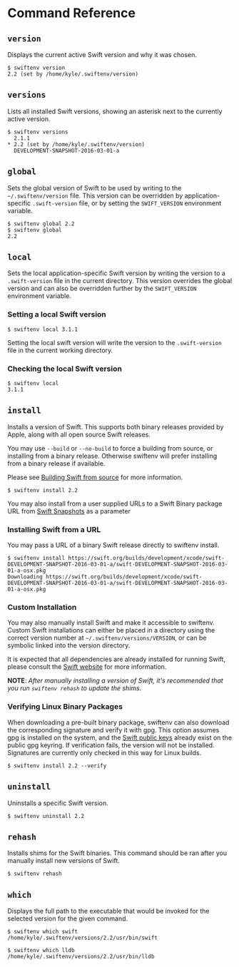 # Command Reference

## `version`

Displays the current active Swift version and why it was chosen.

```shell
$ swiftenv version
2.2 (set by /home/kyle/.swiftenv/version)
```

## `versions`

Lists all installed Swift versions, showing an asterisk next to the currently
active version.

```shell
$ swiftenv versions
  2.1.1
* 2.2 (set by /home/kyle/.swiftenv/version)
  DEVELOPMENT-SNAPSHOT-2016-03-01-a
```

## `global`

Sets the global version of Swift to be used by writing to the
`~/.swiftenv/version` file. This version can be overridden by
application-specific `.swift-version` file, or by setting the `SWIFT_VERSION`
environment variable.

```shell
$ swiftenv global 2.2
$ swiftenv global
2.2
```

## `local`

Sets the local application-specific Swift version by writing the version to a
`.swift-version` file in the current directory. This version overrides the
global version and can also be overridden further by the `SWIFT_VERSION`
environment variable.

### Setting a local Swift version

```shell
$ swiftenv local 3.1.1
```

Setting the local swift version will write the version to the `.swift-version`
file in the current working directory.

### Checking the local Swift version

```shell
$ swiftenv local
3.1.1
```

## `install`

Installs a version of Swift. This supports both binary releases provided by
Apple, along with all open source Swift releases.

You may use `--build` or `--no-build` to force a building from source, or
installing from a binary release. Otherwise swiftenv will prefer installing
from a binary release if available.

Please see [Building Swift from source](/building-swift.html) for more information.

```shell
$ swiftenv install 2.2
```

You may also install from a user supplied  URLs to a Swift Binary package URL from [Swift Snapshots](https://swift.org/download/#latest-development-snapshots) as a parameter

### Installing Swift from a URL

You may pass a URL of a binary Swift release directly to swiftenv install.

```shell
$ swiftenv install https://swift.org/builds/development/xcode/swift-DEVELOPMENT-SNAPSHOT-2016-03-01-a/swift-DEVELOPMENT-SNAPSHOT-2016-03-01-a-osx.pkg
Downloading https://swift.org/builds/development/xcode/swift-DEVELOPMENT-SNAPSHOT-2016-03-01-a/swift-DEVELOPMENT-SNAPSHOT-2016-03-01-a-osx.pkg
```

### Custom Installation

You may also manually install Swift and make it accessible to swiftenv. Custom
Swift installations can either be placed in a directory using the correct
version number at `~/.swiftenv/versions/VERSION`, or can be symbolic
linked into the version directory.

It is expected that all dependencies are already installed for running Swift,
please consult the [Swift website](https://swift.org/download/) for more
information.

**NOTE**: *After manually installing a version of Swift, it's recommended that
you run `swiftenv rehash` to update the shims.*

### Verifying Linux Binary Packages

When downloading a pre-built binary package, swiftenv can also download the corresponding signature and verify it with gpg. This option assumes gpg is installed on the system, and the [Swift public keys](https://swift.org/download/#active-signing-keys) already exist on the public gpg keyring. If verification fails, the version will not be installed. Signatures are currently only checked in this way for Linux builds.

```shell
$ swiftenv install 2.2 --verify
```

## `uninstall`

Uninstalls a specific Swift version.

```shell
$ swiftenv uninstall 2.2
```

## `rehash`

Installs shims for the Swift binaries. This command should be ran after you
manually install new versions of Swift.

```shell
$ swiftenv rehash
```

## `which`

Displays the full path to the executable that would be invoked for the selected
version for the given command.

```shell
$ swiftenv which swift
/home/kyle/.swiftenv/versions/2.2/usr/bin/swift

$ swiftenv which lldb
/home/kyle/.swiftenv/versions/2.2/usr/bin/lldb
```
